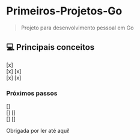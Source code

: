 # Primeiros-Projetos-Go

> Projeto para desenvolvimento pessoal em Go


## 💻 Principais conceitos

[x]  
[x] 
[x]  
[x] 
[x] 

### Próximos passos
[]  
[] 
[]  
[] 
[] 


Obrigada por ler até aqui!  
